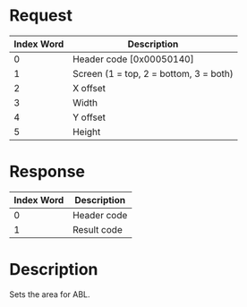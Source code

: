 # Request

| Index Word | Description                            |
|------------|----------------------------------------|
| 0          | Header code \[0x00050140\]             |
| 1          | Screen (1 = top, 2 = bottom, 3 = both) |
| 2          | X offset                               |
| 3          | Width                                  |
| 4          | Y offset                               |
| 5          | Height                                 |

# Response

| Index Word | Description |
|------------|-------------|
| 0          | Header code |
| 1          | Result code |

# Description

Sets the area for ABL.